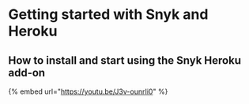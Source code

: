 # Getting started with Snyk and Heroku

## How to install and start using the Snyk Heroku add-on

{% embed url="https://youtu.be/J3v-ounrIi0" %}
